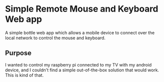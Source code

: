 # Simple Remote Mouse and Keyboard Web app

A simple bottle web app which allows a mobile device to connect over the local network to control the mouse and keyboard.

## Purpose

I wanted to control my raspberry pi connected to my TV with my android device, and I couldn't find a simple out-of-the-box solution that would work. This is kind of that.
